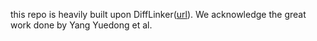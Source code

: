 this repo is heavily built upon DiffLinker([url](https://github.com/igashov/DiffLinker)). We acknowledge the great work done by Yang Yuedong et al.





















